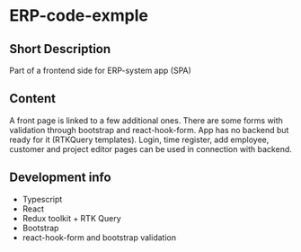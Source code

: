 # ERP-code-exmple

## Short Description

Part of a frontend side for ERP-system app (SPA)

## Content

А front page is linked to a few additional ones. There are some forms with validation through bootstrap and react-hook-form. App has no backend but ready for it (RTKQuery templates). Login, time register, add employee, customer and project editor pages can be used in connection with backend.

## Development info

- Typescript
- React
- Redux toolkit + RTK Query
- Bootstrap
- react-hook-form and bootstrap validation
